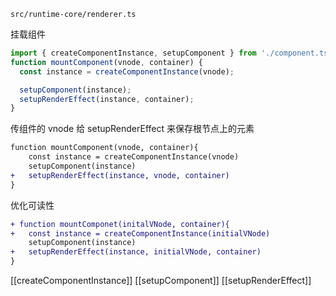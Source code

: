 `src/runtime-core/renderer.ts`

挂载组件
```ts
import { createComponentInstance, setupComponent } from './component.ts'
function mountComponent(vnode, container) {
  const instance = createComponentInstance(vnode);

  setupComponent(instance);
  setupRenderEffect(instance, container);
}
```

传组件的 vnode 给 setupRenderEffect 来保存根节点上的元素
```diff
function mountComponent(vnode, container){
	const instance = createComponentInstance(vnode)
	setupComponent(instance)
+	setupRenderEffect(instance, vnode, container)
}
```

优化可读性
```diff
+ function mountComponet(initalVNode, container){
+	const instance = createComponentInstance(initialVNode)
	setupComponent(instance)
+	setupRenderEffect(instance, initialVNode, container)
}
```

[[createComponentInstance]]
[[setupComponent]]
[[setupRenderEffect]]